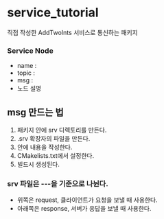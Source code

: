 # service_tutorial
직접 작성한 AddTwoInts 서비스로 통신하는 패키지

### Service Node

- name : 
- topic : 
- msg : 
- 노드 설명

## msg 만드는 법
1. 패키지 안에 srv 디렉토리를 만든다.
2. .srv 확장자의 파일을 만든다.
3. 안에 내용을 작성한다.
4. CMakelists.txt에서 설정한다.
5. 빌드시 생성된다.

### srv 파일은 ---을 기준으로 나뉜다.
- 위쪽은 request, 클라이언트가 요청을 보낼 때 사용한다.
- 아래쪽은 response, 서버가 응답을 보낼 때 사용한다.
